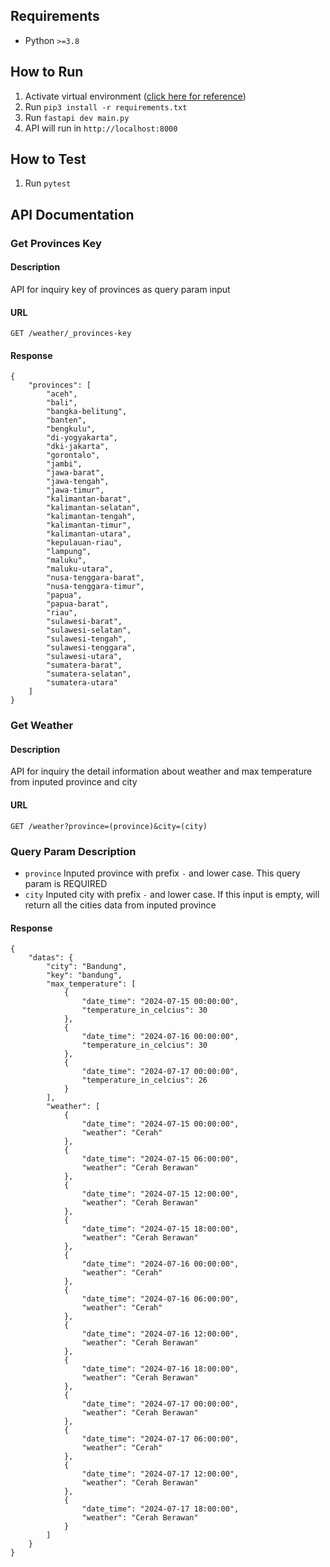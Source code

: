 ## Requirements

- Python `>=3.8`

## How to Run
1. Activate virtual environment ([click here for reference](https://docs.python.org/3/library/venv.html))
2. Run `pip3 install -r requirements.txt`
3. Run `fastapi dev main.py`
4. API will run in `http://localhost:8000`

## How to Test

1. Run `pytest`

## API Documentation

### Get Provinces Key

#### Description

API for inquiry key of provinces as query param input

#### URL
```
GET /weather/_provinces-key
```

#### Response
```
{
    "provinces": [
        "aceh",
        "bali",
        "bangka-belitung",
        "banten",
        "bengkulu",
        "di-yogyakarta",
        "dki-jakarta",
        "gorontalo",
        "jambi",
        "jawa-barat",
        "jawa-tengah",
        "jawa-timur",
        "kalimantan-barat",
        "kalimantan-selatan",
        "kalimantan-tengah",
        "kalimantan-timur",
        "kalimantan-utara",
        "kepulauan-riau",
        "lampung",
        "maluku",
        "maluku-utara",
        "nusa-tenggara-barat",
        "nusa-tenggara-timur",
        "papua",
        "papua-barat",
        "riau",
        "sulawesi-barat",
        "sulawesi-selatan",
        "sulawesi-tengah",
        "sulawesi-tenggara",
        "sulawesi-utara",
        "sumatera-barat",
        "sumatera-selatan",
        "sumatera-utara"
    ]
}
```

### Get Weather

#### Description

API for inquiry the detail information about weather and max temperature from inputed province and city

#### URL
```
GET /weather?province=(province)&city=(city)
```

### Query Param Description
- `province` Inputed province with prefix `-` and lower case. This query param is REQUIRED
- `city` Inputed city with prefix `-` and lower case. If this input is empty, will return all the cities data from inputed province

#### Response
```
{
    "datas": {
        "city": "Bandung",
        "key": "bandung",
        "max_temperature": [
            {
                "date_time": "2024-07-15 00:00:00",
                "temperature_in_celcius": 30
            },
            {
                "date_time": "2024-07-16 00:00:00",
                "temperature_in_celcius": 30
            },
            {
                "date_time": "2024-07-17 00:00:00",
                "temperature_in_celcius": 26
            }
        ],
        "weather": [
            {
                "date_time": "2024-07-15 00:00:00",
                "weather": "Cerah"
            },
            {
                "date_time": "2024-07-15 06:00:00",
                "weather": "Cerah Berawan"
            },
            {
                "date_time": "2024-07-15 12:00:00",
                "weather": "Cerah Berawan"
            },
            {
                "date_time": "2024-07-15 18:00:00",
                "weather": "Cerah Berawan"
            },
            {
                "date_time": "2024-07-16 00:00:00",
                "weather": "Cerah"
            },
            {
                "date_time": "2024-07-16 06:00:00",
                "weather": "Cerah"
            },
            {
                "date_time": "2024-07-16 12:00:00",
                "weather": "Cerah Berawan"
            },
            {
                "date_time": "2024-07-16 18:00:00",
                "weather": "Cerah Berawan"
            },
            {
                "date_time": "2024-07-17 00:00:00",
                "weather": "Cerah Berawan"
            },
            {
                "date_time": "2024-07-17 06:00:00",
                "weather": "Cerah"
            },
            {
                "date_time": "2024-07-17 12:00:00",
                "weather": "Cerah Berawan"
            },
            {
                "date_time": "2024-07-17 18:00:00",
                "weather": "Cerah Berawan"
            }
        ]
    }
}
```